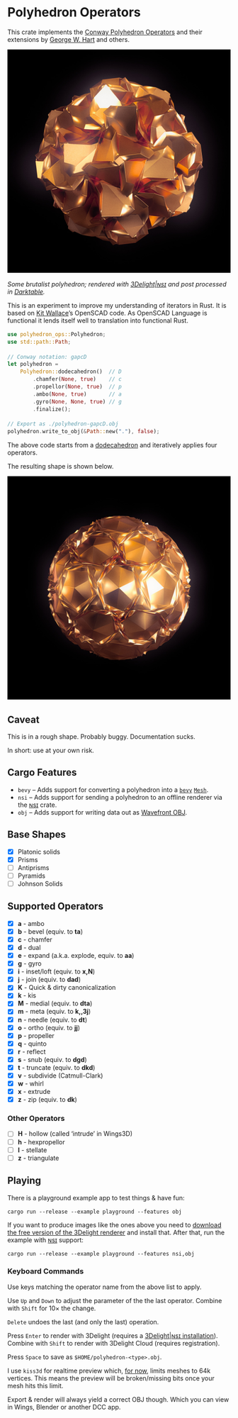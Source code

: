 # Polyhedron Operators

This crate implements the [Conway Polyhedron
Operators](http://en.wikipedia.org/wiki/Conway_polyhedron_notation)
and their extensions by [George W. Hart](http://www.georgehart.com/)
and others.

![Some brutalist Polyhedron, rendered with 3Delight|ɴsɪ](polyhedron.jpg)

*Some brutalist polyhedron; rendered with
[3Delight|ɴsɪ](https://www.3delight.com) and post processed in
[Darktable](https://www.darktable.org/).*

This is an experiment to improve my understanding of iterators in Rust.
It is based on [Kit Wallace](http://kitwallace.tumblr.com/tagged/conway)’s
OpenSCAD code. As OpenSCAD Language is functional it lends itself
well to translation into functional Rust.

```rust
use polyhedron_ops::Polyhedron;
use std::path::Path;

// Conway notation: gapcD
let polyhedron =
    Polyhedron::dodecahedron()  // D
        .chamfer(None, true)    // c
        .propellor(None, true)  // p
        .ambo(None, true)       // a
        .gyro(None, None, true) // g
        .finalize();

// Export as ./polyhedron-gapcD.obj
polyhedron.write_to_obj(&Path::new("."), false);
```

The above code starts from a
[dodecahedron](https://en.wikipedia.org/wiki/Dodecahedron) and
iteratively applies four operators.

The resulting shape is shown below.

![](gapcD.jpg)

## Caveat

This is in a rough shape. Probably buggy. Documentation sucks.

In short: use at your own risk.

## Cargo Features

* `bevy` – Adds support for converting a polyhedron into a
           [`bevy`](https://bevyengine.org/)
           [`Mesh`](https://docs.rs/bevy/latest/bevy/render/mesh/struct.Mesh.html).
* `nsi`  – Adds support for sending a polyhedron to an offline renderer
           via the [ɴsɪ](https://crates.io/crates/nsi/) crate.
* `obj`  – Adds support for writing data out as
           [Wavefront OBJ](https://en.wikipedia.org/wiki/Wavefront_.obj_file).

## Base Shapes

- [x] Platonic solids
- [x] Prisms
- [ ] Antiprisms
- [ ] Pyramids
- [ ] Johnson Solids

## Supported Operators

- [x] **a** - ambo
- [x] **b** - bevel (equiv. to **ta**)
- [x] **c** - chamfer
- [x] **d** - dual
- [x] **e** - expand (a.k.a. explode, equiv. to **aa**)
- [x] **g** - gyro
- [x] **i** - inset/loft (equiv. to **x,N**)
- [x] **j** - join (equiv. to **dad**)
- [x] **K** - Quick & dirty canonicalization
- [x] **k** - kis
- [x] **M** - medial (equiv. to **dta**)
- [x] **m** - meta (equiv. to **k,,3j**)
- [x] **n** - needle (equiv. to **dt**)
- [x] **o** - ortho (equiv. to **jj**)
- [x] **p** - propeller
- [x] **q** - quinto
- [x] **r** - reflect
- [x] **s** - snub (equiv. to **dgd**)
- [x] **t** - truncate (equiv. to **dkd**)
- [x] **v** - subdivide (Catmull-Clark)
- [x] **w** - whirl
- [x] **x** - extrude
- [x] **z** - zip (equiv. to **dk**)

### Other Operators

- [ ] **H** - hollow (called ‘intrude’ in Wings3D)
- [ ] **h** - hexpropellor
- [ ] **l** - stellate
- [ ] **z** - triangulate

## Playing

There is a playground example app to test things & have fun:

```
cargo run --release --example playground --features obj
```

If you want to produce images like the ones above you need to
[download the free version of the 3Delight renderer](https://www.3delight.com/download)
and install that. After that, run the example with
[ɴsɪ](https://crates.io/crates/nsi/) support:

```
cargo run --release --example playground --features nsi,obj
```

### Keyboard Commands

Use keys matching the operator name from the above list to apply.

Use `Up` and `Down` to adjust the parameter of the the last operator.
Combine with `Shift` for 10× the change.

`Delete` undoes the last (and only the last) operation.

Press `Enter` to render with 3Delight (requires a [3Delight|ɴsɪ
installation](https://www.3delight.com/download)).
Combine with `Shift` to render with 3Delight Cloud (requires
registration).

Press `Space` to save as `$HOME/polyhedron-<type>.obj`.

I use `kiss3d` for realtime preview which, [for now](https://github.com/sebcrozet/kiss3d/issues/263),
limits meshes to 64k vertices. This means the preview will be broken/missing bits
once your mesh hits this limit.

Export & render will always yield a correct OBJ though. Which you can
view in Wings, Blender or another DCC app.
